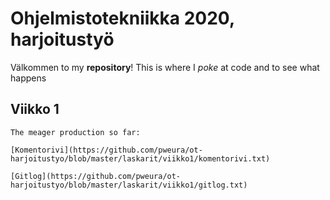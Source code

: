 # Ohjelmistotekniikka 2020, harjoitustyö
Välkommen to my **repository**! This is where I *poke* at code and to see what happens

## Viikko 1

    The meager production so far:

    [Komentorivi](https://github.com/pweura/ot-harjoitustyo/blob/master/laskarit/viikko1/komentorivi.txt)

    [Gitlog](https://github.com/pweura/ot-harjoitustyo/blob/master/laskarit/viikko1/gitlog.txt)
